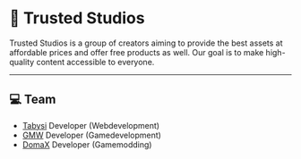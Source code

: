 # 🚀 Trusted Studios

Trusted Studios is a group of creators aiming to provide the best assets at affordable prices and offer free products as well. Our goal is to make high-quality content accessible to everyone.

---

## 💻 Team

- [Tabysi](https://github.com/tabysi)  Developer (Webdevelopment)
- [GMW](https://github.com/GermanWarthog)  Developer (Gamedevelopment)
- [DomaX](https://www.gta5-mods.com/users/DomaX)  Developer (Gamemodding)
